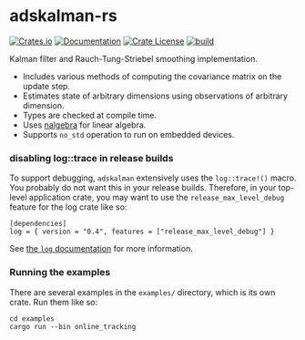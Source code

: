 # adskalman-rs

[![Crates.io](https://img.shields.io/crates/v/adskalman.svg)](https://crates.io/crates/adskalman)
[![Documentation](https://docs.rs/adskalman/badge.svg)](https://docs.rs/adskalman/)
[![Crate License](https://img.shields.io/crates/l/adskalman.svg)](https://crates.io/crates/adskalman)
[![build](https://github.com/strawlab/adskalman-rs/workflows/build/badge.svg?branch=master)](https://github.com/strawlab/adskalman-rs/actions?query=branch%3Amaster)

Kalman filter and Rauch-Tung-Striebel smoothing implementation.

* Includes various methods of computing the covariance matrix on the update step.
* Estimates state of arbitrary dimensions using observations of arbitrary dimension.
* Types are checked at compile time.
* Uses [nalgebra](https://nalgebra.org) for linear algebra.
* Supports `no_std` operation to run on embedded devices.

### disabling log::trace in release builds

To support debugging, `adskalman` extensively uses the `log::trace!()` macro.
You probably do not want this in your release builds. Therefore, in your
top-level application crate, you may want to use the `release_max_level_debug`
feature for the log crate like so:

```
[dependencies]
log = { version = "0.4", features = ["release_max_level_debug"] }
```

See [the `log` documentation](https://docs.rs/log/) for more information.

### Running the examples

There are several examples in the `examples/` directory, which is its own crate.
Run them like so:

```
cd examples
cargo run --bin online_tracking
```
